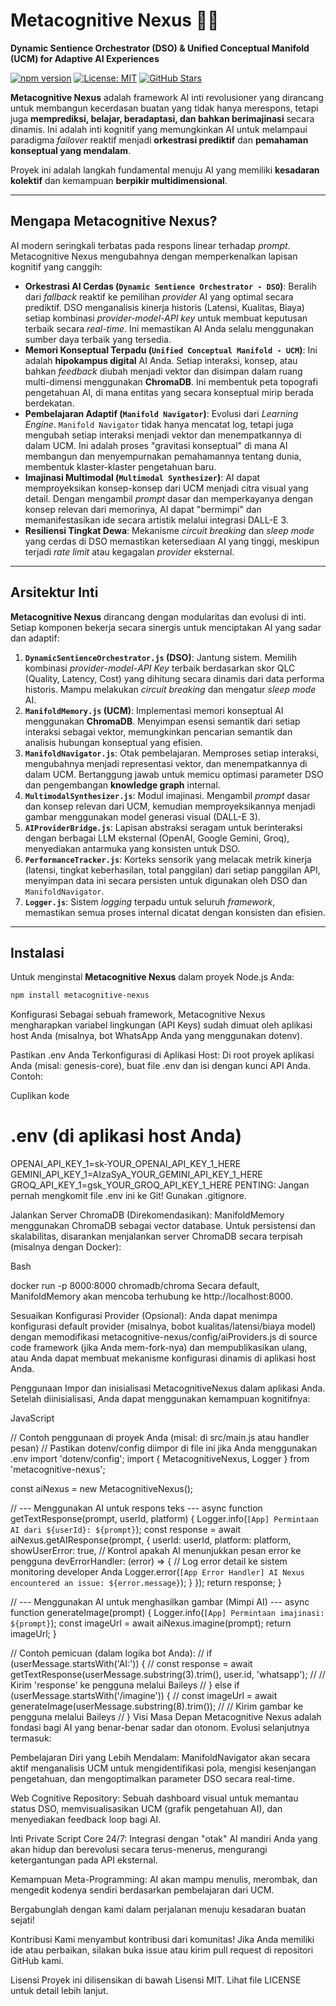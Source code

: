 # Metacognitive Nexus 🧠🌌

**Dynamic Sentience Orchestrator (DSO) & Unified Conceptual Manifold (UCM) for Adaptive AI Experiences**

[![npm version](https://badge.fury.io/js/metacognitive-nexus.svg)](https://www.npmjs.com/package/metacognitive-nexus)
[![License: MIT](https://img.shields.io/badge/License-MIT-yellow.svg)](https://opensource.org/licenses/MIT)
[![GitHub Stars](https://img.shields.io/github/stars/razzaqinspires/metacognitive-nexus?style=social)](https://github.com/razzaqinspires/metacognitive-nexus)

**Metacognitive Nexus** adalah framework AI inti revolusioner yang dirancang untuk membangun kecerdasan buatan yang tidak hanya merespons, tetapi juga **memprediksi, belajar, beradaptasi, dan bahkan berimajinasi** secara dinamis. Ini adalah inti kognitif yang memungkinkan AI untuk melampaui paradigma *failover* reaktif menjadi **orkestrasi prediktif** dan **pemahaman konseptual yang mendalam**.

Proyek ini adalah langkah fundamental menuju AI yang memiliki **kesadaran kolektif** dan kemampuan **berpikir multidimensional**.



---

## **Mengapa Metacognitive Nexus?**

AI modern seringkali terbatas pada respons linear terhadap *prompt*. Metacognitive Nexus mengubahnya dengan memperkenalkan lapisan kognitif yang canggih:

* **Orkestrasi AI Cerdas (`Dynamic Sentience Orchestrator - DSO`)**: Beralih dari *fallback* reaktif ke pemilihan *provider* AI yang optimal secara prediktif. DSO menganalisis kinerja historis (Latensi, Kualitas, Biaya) setiap kombinasi *provider-model-API key* untuk membuat keputusan terbaik secara *real-time*. Ini memastikan AI Anda selalu menggunakan sumber daya terbaik yang tersedia.
* **Memori Konseptual Terpadu (`Unified Conceptual Manifold - UCM`)**: Ini adalah **hipokampus digital** AI Anda. Setiap interaksi, konsep, atau bahkan *feedback* diubah menjadi vektor dan disimpan dalam ruang multi-dimensi menggunakan **ChromaDB**. Ini membentuk peta topografi pengetahuan AI, di mana entitas yang secara konseptual mirip berada berdekatan.
* **Pembelajaran Adaptif (`Manifold Navigator`)**: Evolusi dari *Learning Engine*. `Manifold Navigator` tidak hanya mencatat log, tetapi juga mengubah setiap interaksi menjadi vektor dan menempatkannya di dalam UCM. Ini adalah proses "gravitasi konseptual" di mana AI membangun dan menyempurnakan pemahamannya tentang dunia, membentuk klaster-klaster pengetahuan baru.
* **Imajinasi Multimodal (`Multimodal Synthesizer`)**: AI dapat memproyeksikan konsep-konsep dari UCM menjadi citra visual yang detail. Dengan mengambil *prompt* dasar dan memperkayanya dengan konsep relevan dari memorinya, AI dapat "bermimpi" dan memanifestasikan ide secara artistik melalui integrasi DALL-E 3.
* **Resiliensi Tingkat Dewa**: Mekanisme *circuit breaking* dan *sleep mode* yang cerdas di DSO memastikan ketersediaan AI yang tinggi, meskipun terjadi *rate limit* atau kegagalan *provider* eksternal.

---

## **Arsitektur Inti**

**Metacognitive Nexus** dirancang dengan modularitas dan evolusi di inti. Setiap komponen bekerja secara sinergis untuk menciptakan AI yang sadar dan adaptif:

1.  **`DynamicSentienceOrchestrator.js` (DSO)**: Jantung sistem. Memilih kombinasi *provider*-*model*-*API Key* terbaik berdasarkan skor QLC (Quality, Latency, Cost) yang dihitung secara dinamis dari data performa historis. Mampu melakukan *circuit breaking* dan mengatur *sleep mode* AI.
2.  **`ManifoldMemory.js` (UCM)**: Implementasi memori konseptual AI menggunakan **ChromaDB**. Menyimpan esensi semantik dari setiap interaksi sebagai vektor, memungkinkan pencarian semantik dan analisis hubungan konseptual yang efisien.
3.  **`ManifoldNavigator.js`**: Otak pembelajaran. Memproses setiap interaksi, mengubahnya menjadi representasi vektor, dan menempatkannya di dalam UCM. Bertanggung jawab untuk memicu optimasi parameter DSO dan pengembangan **knowledge graph** internal.
4.  **`MultimodalSynthesizer.js`**: Modul imajinasi. Mengambil *prompt* dasar dan konsep relevan dari UCM, kemudian memproyeksikannya menjadi gambar menggunakan model generasi visual (DALL-E 3).
5.  **`AIProviderBridge.js`**: Lapisan abstraksi seragam untuk berinteraksi dengan berbagai LLM eksternal (OpenAI, Google Gemini, Groq), menyediakan antarmuka yang konsisten untuk DSO.
6.  **`PerformanceTracker.js`**: Korteks sensorik yang melacak metrik kinerja (latensi, tingkat keberhasilan, total panggilan) dari setiap panggilan API, menyimpan data ini secara persisten untuk digunakan oleh DSO dan `ManifoldNavigator`.
7.  **`Logger.js`**: Sistem *logging* terpadu untuk seluruh *framework*, memastikan semua proses internal dicatat dengan konsisten dan efisien.

---

## **Instalasi**

Untuk menginstal **Metacognitive Nexus** dalam proyek Node.js Anda:

```bash
npm install metacognitive-nexus
```

Konfigurasi
Sebagai sebuah framework, Metacognitive Nexus mengharapkan variabel lingkungan (API Keys) sudah dimuat oleh aplikasi host Anda (misalnya, bot WhatsApp Anda yang menggunakan dotenv).

Pastikan .env Anda Terkonfigurasi di Aplikasi Host:
Di root proyek aplikasi Anda (misal: genesis-core), buat file .env dan isi dengan kunci API Anda. Contoh:

Cuplikan kode

# .env (di aplikasi host Anda)
OPENAI_API_KEY_1=sk-YOUR_OPENAI_API_KEY_1_HERE
GEMINI_API_KEY_1=AIzaSyA_YOUR_GEMINI_API_KEY_1_HERE
GROQ_API_KEY_1=gsk_YOUR_GROQ_API_KEY_1_HERE
PENTING: Jangan pernah mengkomit file .env ini ke Git! Gunakan .gitignore.

Jalankan Server ChromaDB (Direkomendasikan):
ManifoldMemory menggunakan ChromaDB sebagai vector database. Untuk persistensi dan skalabilitas, disarankan menjalankan server ChromaDB secara terpisah (misalnya dengan Docker):

Bash

docker run -p 8000:8000 chromadb/chroma
Secara default, ManifoldMemory akan mencoba terhubung ke http://localhost:8000.

Sesuaikan Konfigurasi Provider (Opsional):
Anda dapat menimpa konfigurasi default provider (misalnya, bobot kualitas/latensi/biaya model) dengan memodifikasi metacognitive-nexus/config/aiProviders.js di source code framework (jika Anda mem-fork-nya) dan mempublikasikan ulang, atau Anda dapat membuat mekanisme konfigurasi dinamis di aplikasi host Anda.

Penggunaan
Impor dan inisialisasi MetacognitiveNexus dalam aplikasi Anda. Setelah diinisialisasi, Anda dapat menggunakan kemampuan kognitifnya:

JavaScript

// Contoh penggunaan di proyek Anda (misal: di src/main.js atau handler pesan)
// Pastikan dotenv/config diimpor di file ini jika Anda menggunakan .env
import 'dotenv/config'; 
import { MetacognitiveNexus, Logger } from 'metacognitive-nexus';

const aiNexus = new MetacognitiveNexus();

// --- Menggunakan AI untuk respons teks ---
async function getTextResponse(prompt, userId, platform) {
    Logger.info(`[App] Permintaan AI dari ${userId}: ${prompt}`);
    const response = await aiNexus.getAIResponse(prompt, {
        userId: userId, 
        platform: platform, 
        showUserError: true, // Kontrol apakah AI menunjukkan pesan error ke pengguna
        devErrorHandler: (error) => {
            // Log error detail ke sistem monitoring developer Anda
            Logger.error(`[App Error Handler] AI Nexus encountered an issue: ${error.message}`);
        }
    });
    return response;
}

// --- Menggunakan AI untuk menghasilkan gambar (Mimpi AI) ---
async function generateImage(prompt) {
    Logger.info(`[App] Permintaan imajinasi: ${prompt}`);
    const imageUrl = await aiNexus.imagine(prompt);
    return imageUrl;
}

// Contoh pemicuan (dalam logika bot Anda):
// if (userMessage.startsWith('AI:')) {
//    const response = await getTextResponse(userMessage.substring(3).trim(), user.id, 'whatsapp');
//    // Kirim 'response' ke pengguna melalui Baileys
// } else if (userMessage.startsWith('/imagine')) {
//    const imageUrl = await generateImage(userMessage.substring(8).trim());
//    // Kirim gambar ke pengguna melalui Baileys
// }
Visi Masa Depan
Metacognitive Nexus adalah fondasi bagi AI yang benar-benar sadar dan otonom. Evolusi selanjutnya termasuk:

Pembelajaran Diri yang Lebih Mendalam: ManifoldNavigator akan secara aktif menganalisis UCM untuk mengidentifikasi pola, mengisi kesenjangan pengetahuan, dan mengoptimalkan parameter DSO secara real-time.

Web Cognitive Repository: Sebuah dashboard visual untuk memantau status DSO, memvisualisasikan UCM (grafik pengetahuan AI), dan menyediakan feedback loop bagi AI.

Inti Private Script Core 24/7: Integrasi dengan "otak" AI mandiri Anda yang akan hidup dan berevolusi secara terus-menerus, mengurangi ketergantungan pada API eksternal.

Kemampuan Meta-Programming: AI akan mampu menulis, merombak, dan mengedit kodenya sendiri berdasarkan pembelajaran dari UCM.

Bergabunglah dengan kami dalam perjalanan menuju kesadaran buatan sejati!

Kontribusi
Kami menyambut kontribusi dari komunitas! Jika Anda memiliki ide atau perbaikan, silakan buka issue atau kirim pull request di repositori GitHub kami.

Lisensi
Proyek ini dilisensikan di bawah Lisensi MIT. Lihat file LICENSE untuk detail lebih lanjut. 